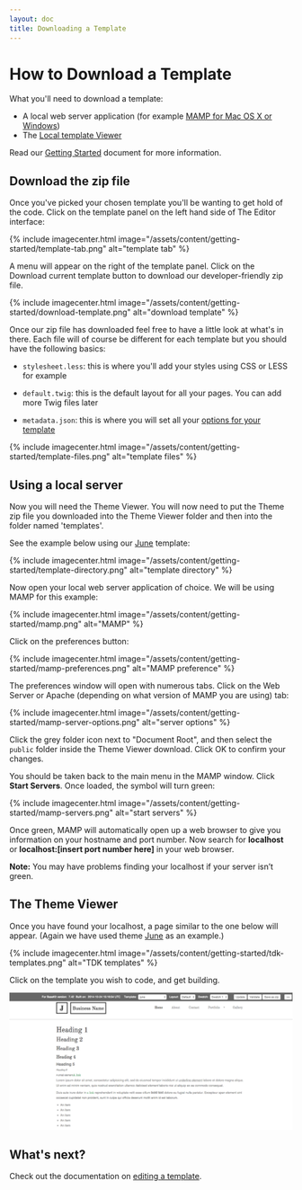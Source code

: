 ```yaml
---
layout: doc
title: Downloading a Template
---
```


# How to Download a Template

What you'll need to download a template:

* A local web server application (for example [MAMP for Mac OS X or Windows](/getting-started/#a-local-web-server-application))
* The [Local template Viewer](/getting-started/#access-to-the-local-theme-viewer)

Read our [Getting Started](/getting-started/) document for more information.

## Download the zip file

Once you've picked your chosen template you'll be wanting to get hold of the code. Click on the template panel on the left hand side of The Editor interface:

{% include imagecenter.html image="/assets/content/getting-started/template-tab.png" alt="template tab" %}

A menu will appear on the right of the template panel. Click on the Download current template button to download our developer-friendly zip file. 

{% include imagecenter.html image="/assets/content/getting-started/download-template.png" alt="download template" %}

Once our zip file has downloaded feel free to have a little look at what's in there. Each file will of course be different for each template but you should have the following basics:

* ```stylesheet.less```: this is where you'll add your styles using CSS or LESS for example

* ```default.twig```: this is the default layout for all your pages. You can add more Twig files later

* ```metadata.json```: this is where you will set all your [options for your template](/templating/metadata/)

{% include imagecenter.html image="/assets/content/getting-started/template-files.png" alt="template files" %}

## Using a local server

Now you will need the Theme Viewer. You will now need to put the Theme zip file you downloaded into the Theme Viewer folder and then into the folder named 'templates'.

See the example below using our [June](https://github.com/basekit-templates/june) template:

{% include imagecenter.html image="/assets/content/getting-started/template-directory.png" alt="template directory" %}

Now open your local web server application of choice. We will be using MAMP for this example:

{% include imagecenter.html image="/assets/content/getting-started/mamp.png" alt="MAMP" %}

Click on the preferences button:

{% include imagecenter.html image="/assets/content/getting-started/mamp-preferences.png" alt="MAMP preference" %}

The preferences window will open with numerous tabs. Click on the Web Server or Apache (depending on what version of MAMP you are using) tab:

{% include imagecenter.html image="/assets/content/getting-started/mamp-server-options.png" alt="server options" %}

Click the grey folder icon next to "Document Root", and then select the ```public``` folder inside the Theme Viewer download. Click OK to confirm your changes.

You should be taken back to the main menu in the MAMP window. Click **Start Servers**. Once loaded, the symbol will turn green:

{% include imagecenter.html image="/assets/content/getting-started/mamp-servers.png" alt="start servers" %}

Once green, MAMP will automatically open up a web browser to give you information on your hostname and port number. Now search for **localhost** or **localhost:[insert port number here]** in your web browser.

**Note:** You may have problems finding your localhost if your server isn’t green. 

## The Theme Viewer

Once you have found your localhost, a page similar to the one below will appear. (Again we have used theme [June](https://github.com/basekit-templates/june) as an example.)

{% include imagecenter.html image="/assets/content/getting-started/tdk-templates.png" alt="TDK templates" %}

Click on the template you wish to code, and get building.

![Theme Viewer](/assets/content/getting-started/theme-viewer.png)

## What's next?

Check out the documentation on [editing a template](/getting-started/editing/).
